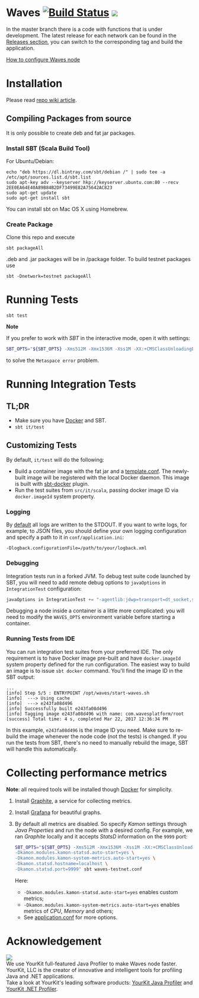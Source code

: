 # Waves [![Build Status](https://travis-ci.org/wavesplatform/Waves.svg?branch=master)](https://travis-ci.org/wavesplatform/Waves) [![](https://images.microbadger.com/badges/version/wavesplatform/waves-testnet.svg)](http://microbadger.com/images/wavesplatform/waves-testnet "Testnet Node Docker image")

In the master branch there is a code with functions that is under development. The latest release for each network can be found in the [Releases section](https://github.com/wavesplatform/Waves/releases), you can switch to the corresponding tag and build the application.

[How to configure Waves node](https://github.com/wavesplatform/Waves/wiki/How-to-install-Waves-node)

# Installation

Please read [repo wiki article](https://github.com/wavesplatform/Waves/wiki/How-to-install-Waves-node).

## Compiling Packages from source

It is only possible to create deb and fat jar packages.

### Install SBT (Scala Build Tool)

For Ubuntu/Debian:

```
echo "deb https://dl.bintray.com/sbt/debian /" | sudo tee -a /etc/apt/sources.list.d/sbt.list
sudo apt-key adv --keyserver hkp://keyserver.ubuntu.com:80 --recv 2EE0EA64E40A89B84B2DF73499E82A75642AC823
sudo apt-get update
sudo apt-get install sbt
```

You can install sbt on Mac OS X using Homebrew.

### Create Package

Clone this repo and execute

```
sbt packageAll
```

.deb and .jar packages will be in /package folder. To build testnet packages use

```
sbt -Dnetwork=testnet packageAll
```

# Running Tests

`sbt test`

**Note**

If you prefer to work with _SBT_ in the interactive mode, open it with settings:
```bash
SBT_OPTS="${SBT_OPTS} -Xms512M -Xmx1536M -Xss1M -XX:+CMSClassUnloadingEnabled" sbt
```

to solve the `Metaspace error` problem.

# Running Integration Tests

## TL;DR

 * Make sure you have [Docker](https://www.docker.com/get-docker) and SBT. 
 * `sbt it/test`
 
## Customizing Tests

By default, `it/test` will do the following: 
* Build a container image with the fat jar and a [template.conf](src/it/resources/template.conf). The newly-built image
  will be registered with the local Docker daemon. This image is built with [sbt-docker](https://github.com/marcuslonnberg/sbt-docker)
  plugin. 
* Run the test suites from `src/it/scala`, passing docker image ID via `docker.imageId` system property.

### Logging

By [default](src/main/resources/logback.xml) all logs are written to the STDOUT. If you want to write logs, for example,
to JSON files, you should define your own logging configuration and specify a path to it in `conf/application.ini`:

```
-Dlogback.configurationFile=/path/to/your/logback.xml
```  

### Debugging

Integration tests run in a forked JVM. To debug test suite code launched by SBT, you will need to add remote debug 
options to `javaOptions` in `IntegrationTest` configuration:

```scala
javaOptions in IntegrationTest += "-agentlib:jdwp=transport=dt_socket,server=y,suspend=n,address=5005"
```

Debugging a node inside a container is a little more complicated: you will need to modify the `WAVES_OPTS` environment
variable before starting a container.

### Running Tests from IDE

You can run integration test suites from your preferred IDE. The only requirement is to have Docker image pre-built and
have `docker.imageId` system property defined for the run configuration. The easiest way to build an image is to issue
`sbt docker` command. You'll find the image ID in the SBT output:

```
...
[info] Step 5/5 : ENTRYPOINT /opt/waves/start-waves.sh
[info]  ---> Using cache
[info]  ---> e243fa08d496
[info] Successfully built e243fa08d496
[info] Tagging image e243fa08d496 with name: com.wavesplatform/root
[success] Total time: 4 s, completed Mar 22, 2017 12:36:34 PM
```

In this example, `e243fa08d496` is the image ID you need. Make sure to re-build the image whenever the node code (not 
the tests) is changed. If you run the tests from SBT, there's no need to manually rebuild the image, SBT will handle
this automatically.

# Collecting performance metrics

**Note**: all required tools will be installed though [Docker](https://docs.docker.com) for simplicity.

1. Install [Graphite](https://graphite.readthedocs.io/en/latest/install.html#docker), a service for collecting metrics.
2. Install [Grafana](https://grafana.com/grafana/download?platform=docker) for beautiful graphs.
3. By default all metrics are disabled. So specify _Kamon_ settings through _Java Properties_ and run the node 
   with a desired config. For example, we ran _Graphite_ locally and it accepts _StatsD_ information on the `9999` port:

    ```bash
    SBT_OPTS="${SBT_OPTS} -Xms512M -Xmx1536M -Xss1M -XX:+CMSClassUnloadingEnabled \
    -Dkamon.modules.kamon-statsd.auto-start=yes \
    -Dkamon.modules.kamon-system-metrics.auto-start=yes \
    -Dkamon.statsd.hostname=localhost \
    -Dkamon.statsd.port=9999" sbt waves-testnet.conf
    ``` 

    Here:
    * `-Dkamon.modules.kamon-statsd.auto-start=yes` enables custom metrics;
    * `-Dkamon.modules.kamon-system-metrics.auto-start=yes` enables metrics of _CPU_, _Memory_ and others;
    * See [application.conf](https://github.com/wavesplatform/Waves/blob/master/src/main/resources/application.conf)
      for more options.

# Acknowledgement

[<img src="https://www.yourkit.com/images/yklogo.png">](http://www.yourkit.com/java/profiler/index.jsp)  
We use YourKit full-featured Java Profiler to make Waves node faster. YourKit, LLC is the creator of innovative and intelligent tools for profiling Java and .NET applications.    
Take a look at YourKit's leading software products: 
<a href="http://www.yourkit.com/java/profiler/index.jsp">YourKit Java Profiler</a> and
<a href="http://www.yourkit.com/.net/profiler/index.jsp">YourKit .NET Profiler</a>.

